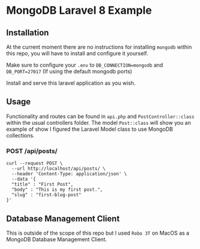 # MongoDB Laravel 8 Example

## Installation

At the current moment there are no instructions for installing `mongodb` within this repo, you will have to install and configure it yourself.

Make sure to configure your `.env` to `DB_CONNECTION=mongodb` and `DB_PORT=27017` (If using the default mongodb ports)

Install and serve this laravel application as you wish.

## Usage

Functionality and routes can be found in `api.php` and `PostController::class` within the usual controllers folder. The model `Post::class` will show you an example of show I figured the Laravel Model class to use MongoDB collections.

### POST /api/posts/

```
curl --request POST \
  --url http://localhost/api/posts/ \
  --header 'Content-Type: application/json' \
  --data '{
  "title" : "First Post",
  "body" : "This is my first post.",
  "slug" : "first-blog-post"
}'
```

## Database Management Client

This is outside of the scope of this repo but I used `Robo 3T` on MacOS as a MongoDB Database Management Client.
